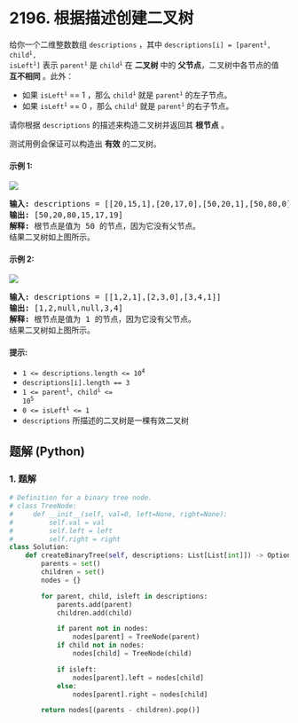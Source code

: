 # 2196. 根据描述创建二叉树
给你一个二维整数数组 `descriptions` ，其中 <code>descriptions[i] = [parent<sup>i</sup>, child<sup>i</sup>, isLeft<sup>i</sup>]</code> 表示 <code>parent<sup>i</sup></code> 是 <code>child<sup>i</sup></code> 在 **二叉树** 中的 **父节点**，二叉树中各节点的值 **互不相同** 。此外：

* 如果 <code>isLeft<sup>i</sup></code> == 1 ，那么 <code>child<sup>i</sup></code> 就是 <code>parent<sup>i</sup></code> 的左子节点。
* 如果 <code>isLeft<sup>i</sup></code> == 0 ，那么 <code>child<sup>i</sup></code> 就是 <code>parent<sup>i</sup></code> 的右子节点。

请你根据 `descriptions` 的描述来构造二叉树并返回其 **根节点** 。

测试用例会保证可以构造出 **有效** 的二叉树。

#### 示例 1:
![](https://assets.leetcode.com/uploads/2022/02/09/example1drawio.png)
<pre>
<strong>输入:</strong> descriptions = [[20,15,1],[20,17,0],[50,20,1],[50,80,0],[80,19,1]]
<strong>输出:</strong> [50,20,80,15,17,19]
<strong>解释:</strong> 根节点是值为 50 的节点，因为它没有父节点。
结果二叉树如上图所示。
</pre>

#### 示例 2:
![](https://assets.leetcode.com/uploads/2022/02/09/example2drawio.png)
<pre>
<strong>输入:</strong> descriptions = [[1,2,1],[2,3,0],[3,4,1]]
<strong>输出:</strong> [1,2,null,null,3,4]
<strong>解释:</strong> 根节点是值为 1 的节点，因为它没有父节点。
结果二叉树如上图所示。
</pre>

#### 提示:
* <code>1 <= descriptions.length <= 10<sup>4</sup></code>
* `descriptions[i].length == 3`
* <code>1 <= parent<sup>i</sup>, child<sup>i</sup> <= 10<sup>5</sup></code>
* <code>0 <= isLeft<sup>i</sup> <= 1</code>
* `descriptions` 所描述的二叉树是一棵有效二叉树

## 题解 (Python)

### 1. 题解
```Python
# Definition for a binary tree node.
# class TreeNode:
#     def __init__(self, val=0, left=None, right=None):
#         self.val = val
#         self.left = left
#         self.right = right
class Solution:
    def createBinaryTree(self, descriptions: List[List[int]]) -> Optional[TreeNode]:
        parents = set()
        children = set()
        nodes = {}

        for parent, child, isleft in descriptions:
            parents.add(parent)
            children.add(child)

            if parent not in nodes:
                nodes[parent] = TreeNode(parent)
            if child not in nodes:
                nodes[child] = TreeNode(child)

            if isleft:
                nodes[parent].left = nodes[child]
            else:
                nodes[parent].right = nodes[child]

        return nodes[(parents - children).pop()]
```
